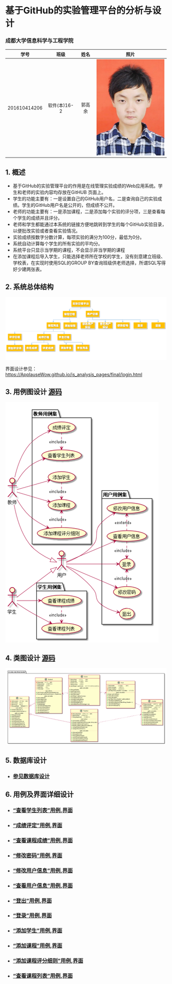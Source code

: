 
# 基于GitHub的实验管理平台的分析与设计

### 成都大学信息科学与工程学院

|学号|班级|姓名|照片|
|:-------:|:-------------: | :----------:|:---:|
|201610414206|软件(本)16-2|郭高余|![flow1](../myself.jpg)|

## 1. 概述
- 基于GitHub的实验管理平台的作用是在线管理实验成绩的Web应用系统。学生和老师的实验内容均存放在GitHUB
页面上。
- 学生的功能主要有：一是设置自己的GitHub用户名，二是查询自己的实验成绩。学生的GitHub用户名是公开的，但成绩不公开。
- 老师的功能主要有：一是添加课程，二是添加每个实验的评分项，三是查看每个学生的成绩并且评分。
- 老师和学生都能通过本系统的链接方便地跳转到学生的每个GitHub实验目录，以便批改实验或者查看实验情况。
- 实验成绩按数字分数计算，每项实验的满分为100分，最低为0分。
- 系统自动计算每个学生的所有实验的平均分。
- 系统平台只显示当学期的课程，不会显示非当学期的课程
- 在添加课程后导入学生，只能选择老师所在学校的学生，没有刻意建立班级、学校表，在实现时使用SQL的GROUP BY查询班级供老师选择，所谓SQL写得好少建两张表。

    
## 2. 系统总体结构
![](./structure.png)

界面设计参见：https://ApplauseWow.github.io/is_analysis_pages/final/login.html
    
## 3. 用例图设计 [源码](src/sysCase.puml)
![](./sysCase.png)

## 4. 类图设计 [源码](src/class.puml)
![](./class.png)

## 5. 数据库设计
- ### [参见数据库设计](./DataTables.md)

## 6. 用例及界面详细设计
- ### [“查看学生列表”用例](./case/showStuList.md),[界面](https://ApplauseWow.github.io/is_analysis_pages/final/managecourese.html)
- ### [“成绩评定”用例](./case/giveScore.md),[界面](https://ApplauseWow.github.io/is_analysis_pages/final/score.html)
- ### [“查看课程成绩”用例](./case/showScores.md),[界面](https://ApplauseWow.github.io/is_analysis_pages/final/score.html)
- ### [“修改密码”用例](./case/modifyPwd.md),[界面](https://ApplauseWow.github.io/is_analysis_pages/final/modifypwd.html)
- ### [“修改用户信息”用例](./case/modifySelfInfo.md),[界面](https://ApplauseWow.github.io/is_analysis_pages/final/selfinfo.html)
- ### [“查看用户信息”用例](./case/showSelfInfo.md),[界面](https://ApplauseWow.github.io/is_analysis_pages/final/selfinfo.html)
- ### [“登出”用例](./case/logout.md),[界面](https://ApplauseWow.github.io/is_analysis_pages/final/index.html)
- ### [“登录”用例](./case/login.md),[界面](https://ApplauseWow.github.io/is_analysis_pages/final/login.html)
- ### [“添加学生”用例](./case/addStudents.md),[界面](https://ApplauseWow.github.io/is_analysis_pages/final/addstudent.html)
- ### [“添加课程”用例](./case/addCourse.md),[界面](https://ApplauseWow.github.io/is_analysis_pages/final/addcourse.html)
- ### [“添加课程评分细则”用例](case/addScoreItem.md),[界面](https://ApplauseWow.github.io/is_analysis_pages/final/addscoreitem.html)
- ### [“查看课程列表”用例](./case/showCourseList.md),[界面](https://ApplauseWow.github.io/is_analysis_pages/final/index.html)
